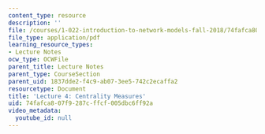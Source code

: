 ```yaml
---
content_type: resource
description: ''
file: /courses/1-022-introduction-to-network-models-fall-2018/74fafca807f9287cffcf005dbc6ff92a_MIT1_022F18_lec4.pdf
file_type: application/pdf
learning_resource_types:
- Lecture Notes
ocw_type: OCWFile
parent_title: Lecture Notes
parent_type: CourseSection
parent_uid: 1837dde2-f4c9-ab07-3ee5-742c2ecaffa2
resourcetype: Document
title: 'Lecture 4: Centrality Measures'
uid: 74fafca8-07f9-287c-ffcf-005dbc6ff92a
video_metadata:
  youtube_id: null
---
```

